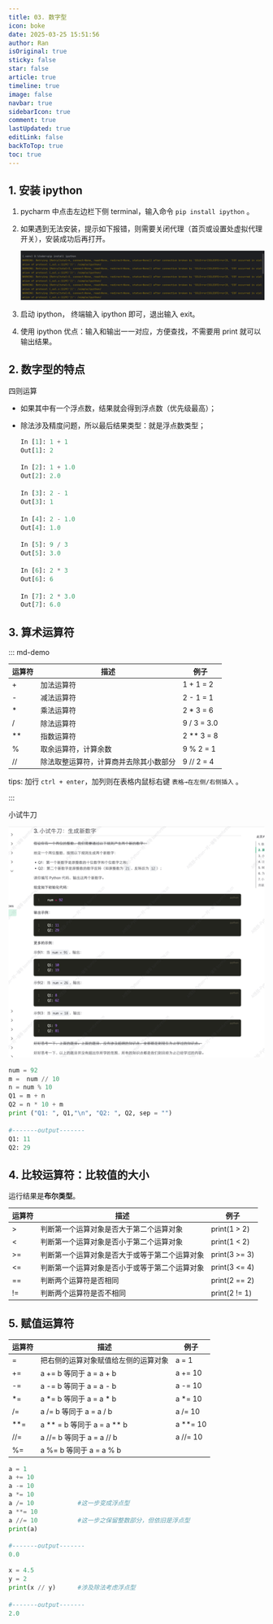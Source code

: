 ```yaml
---
title: 03. 数字型
icon: boke
date: 2025-03-25 15:51:56
author: Ran
isOriginal: true
sticky: false
star: false
article: true
timeline: true
image: false
navbar: true
sidebarIcon: true
comment: true
lastUpdated: true
editLink: false
backToTop: true
toc: true
---
```


## 1. 安装 ipython

1.  pycharm 中点击左边栏下侧 terminal，输入命令 `pip install ipython` 。

2. 如果遇到无法安装，提示如下报错，则需要关闭代理（首页或设置处虚拟代理开关），安装成功后再打开。

    ![](./03-numeric-type.assets/image-20250327184707088.png)

3. 启动 ipython， 终端输入 ipython 即可，退出输入 exit。
4. 使用 ipython 优点：输入和输出一一对应，方便查找，不需要用 print 就可以输出结果。



## 2. 数字型的特点

四则运算

- 如果其中有一个浮点数，结果就会得到浮点数（优先级最高）；

- 除法涉及精度问题，所以最后结果类型：就是浮点数类型；

    ```python
    In [1]: 1 + 1
    Out[1]: 2
    
    In [2]: 1 + 1.0
    Out[2]: 2.0
    
    In [3]: 2 - 1
    Out[3]: 1
    
    In [4]: 2 - 1.0
    Out[4]: 1.0
    
    In [5]: 9 / 3
    Out[5]: 3.0
    
    In [6]: 2 * 3
    Out[6]: 6
    
    In [7]: 2 * 3.0
    Out[7]: 6.0
    ```

## 3. 算术运算符

::: md-demo

| 运算符 | 描述                                   | 例子        |
| ------ | -------------------------------------- | ----------- |
| +      | 加法运算符                             | 1 + 1 = 2   |
| -      | 减法运算符                             | 2 - 1 = 1   |
| *      | 乘法运算符                             | 2 * 3 = 6   |
| /      | 除法运算符                             | 9 / 3 = 3.0 |
| **     | 指数运算符                             | 2 ** 3 = 8  |
| %      | 取余运算符，计算余数                   | 9 % 2 = 1   |
| //     | 除法取整运算符，计算商并去除其小数部分 | 9 // 2 = 4  |

tips: 加行 `ctrl + enter`，加列则在表格内鼠标右键 `表格→在左侧/右侧插入` 。

:::

小试牛刀

![](./03-numeric-type.assets/image-20250327192353021.png)



```python
num = 92
m =  num // 10
n = num % 10
Q1 = m + n
Q2 = n * 10 + m
print ("Q1: ", Q1,"\n", "Q2: ", Q2, sep = "")

#-------output-------
Q1: 11
Q2: 29
```

## 4. 比较运算符：比较值的大小

运行结果是**布尔类型**。

| 运算符 | 描述                                           | 例子          |
| ------ | ---------------------------------------------- | ------------- |
| >      | 判断第一个运算对象是否大于第二个运算对象       | print(1 > 2)  |
| <      | 判断第一个运算对象是否小于第二个运算对象       | print(1 < 2)  |
| >=     | 判断第一个运算对象是否大于或等于第二个运算对象 | print(3 >= 3) |
| <=     | 判断第一个运算对象是否小于或等于第二个运算对象 | print(3 <= 4) |
| ==     | 判断两个运算符是否相同                         | print(2 == 2) |
| !=     | 判断两个运算符是否不相同                       | print(2 != 1) |

## 5. 赋值运算符

| 运算符 | 描述                                 | 例子     |
| ------ | ------------------------------------ | -------- |
| =      | 把右侧的运算对象赋值给左侧的运算对象 | a = 1    |
| +=     | a += b 等同于 a = a + b              | a += 10  |
| -=     | a -= b 等同于  a = a - b             | a -= 10  |
| *=     | a *= b 等同于 a = a * b              | a *= 10  |
| /=     | a /= b  等同于 a = a / b             | a /= 10  |
| **=    | a \** = b 等同于 a = a \** b         | a **= 10 |
| //=    | a //= b 等同于 a = a // b            | a //= 10 |
| %=     | a %= b  等同于 a = a % b             |          |

```python
a = 1
a += 10
a -= 10
a *= 10
a /= 10            #这一步变成浮点型
a **= 10
a //= 10           #这一步之保留整数部分，但依旧是浮点型
print(a)

#-------output-------
0.0
```

```python
x = 4.5
y = 2
print(x // y)      #涉及除法考虑浮点型

#-------output-------
2.0
```





















